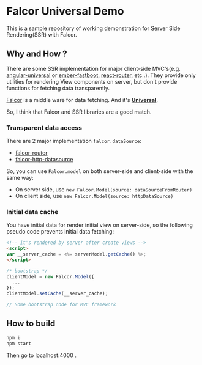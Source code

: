 # Falcor Universal Demo

This is a sample repository of working demonstration for Server Side Rendering(SSR) with Falcor.

## Why and How ?
There are some SSR implementation for major client-side MVC's(e.g. [angular-universal](https://github.com/angular/universal) or [ember-fastboot](https://github.com/tildeio/ember-cli-fastboot), [react-router](https://github.com/reactjs/react-router/blob/master/docs/guides/ServerRendering.md), etc..). They provide only utilities for rendering View components on server, but don't provide functions for fetching data transparently.

[Falcor](http://netflix.github.io/falcor/) is a middle ware for data fetching. And it's [**Universal**](https://medium.com/@mjackson/universal-javascript-4761051b7ae9#.4kncmf2cr).

So, I think that Falcor and SSR libraries are a good match.

### Transparent data access

There are 2 major implementation `falcor.dataSource`:

* [falcor-router](https://www.npmjs.com/package/falcor-router)
* [falcor-http-datasource](https://www.npmjs.com/package/falcor-http-datasource)

So, you can use `Falcor.model` on both server-side and client-side with the same way:
* On server side, use `new Falcor.Model(source: dataSourceFromRouter)`
* On client side, use `new Falcor.Model(source: httpDataSource)`

### Initial data cache

You have initial data for render initial view on server-side, so the following pseudo code prevents initial data fetching:

```html
<!-- it's rendered by server after create views -->
<script>
var __server_cache = <%= serverModel.getCache() %>;
</script>
```

```js
/* bootstrap */
clientModel = new Falcor.Model({
  ...
});
clientModel.setCache(__server_cache);

// Some bootstrap code for MVC framework
```

## How to build

```sh
npm i
npm start
```

Then go to localhost:4000 .
